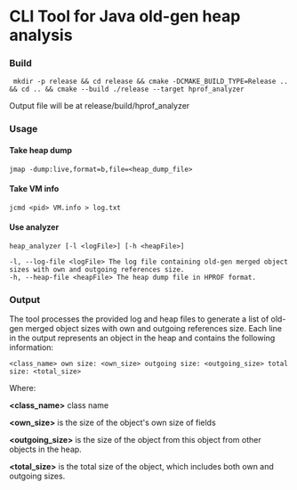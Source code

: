 # CLI Tool for Java old-gen heap analysis

### Build
```
 mkdir -p release && cd release && cmake -DCMAKE_BUILD_TYPE=Release .. && cd .. && cmake --build ./release --target hprof_analyzer
```
Output file will be at release/build/hprof_analyzer
### Usage
#### Take heap dump
```
jmap -dump:live,format=b,file=<heap_dump_file>
```
#### Take VM info
```
jcmd <pid> VM.info > log.txt
```
#### Use analyzer
```
heap_analyzer [-l <logFile>] [-h <heapFile>]

-l, --log-file <logFile> The log file containing old-gen merged object sizes with own and outgoing references size.
-h, --heap-file <heapFile> The heap dump file in HPROF format.
```
### Output
The tool processes the provided log and heap files to generate a list of old-gen merged object sizes with own and outgoing references size. Each line in the output represents an object in the heap and contains the following information:
```
<class_name> own size: <own_size> outgoing size: <outgoing_size> total size: <total_size>
```
Where:

**<class_name>** class name 

**<own_size>** is the size of the object's own size of fields

**<outgoing_size>** is the size of the object from this object from other objects in the heap.

**<total_size>** is the total size of the object, which includes both own and outgoing sizes.
